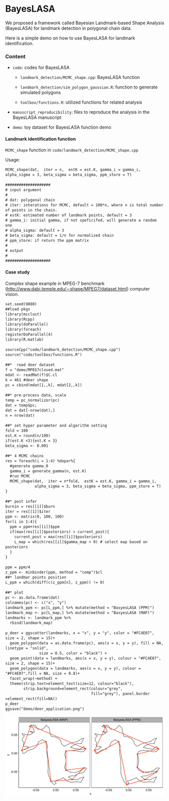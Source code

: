 # BayesLASA

We proposed a framework called Bayesian Landmark-based Shape Analysis (BayesLASA) for landmark detection in polygonal chain data.

Here is a simple demo on how to use BayesLASA for landmark identification.

### Content

* `code`: codes for BayesLASA

  * `landmark_detection/MCMC_shape.cpp`: BayesLASA function
  
  * `landmark_detection/sim_polygon_gaussian.R`: function to generate simulated polygons
  
  * `toolbox/functions.R`: utilized functions for related analysis
  
* `manuscript_reproducibility`: files to reproduce the analysis in the BayesLASA manuscript

* `demo`: toy dataset for BayesLASA function demo


#### Landmark identification function

`MCMC_shape` function in `code/landmark_detection/MCMC_shape.cpp`

Usage:

```{r}
MCMC_shape(dat,  iter = n,  estK = est.K, gamma_i = gamma_i, alpha_sigma = 3, beta_sigma = beta_sigma, ppm_store = T)

####################
# input argument
#
# dat: polygonal chain
# iter: interations for MCMC, default = 100*n, where n is total number of points in the chain.
# estK: estimated number of landmark points, default = 3
# gamma_i: initial gamma, if not speficifed, will generate a random one
# alpha_sigma: default = 3
# beta_sigma: default = 1/n for normalized chain
# ppm_store: if return the ppm matrix
# 
# output
# 
####################
```

#### Case study

Complex shape example in MPEG-7 benchmark (http://www.dabi.temple.edu/∼shape/MPEG7/dataset.html) computer vision.

```{r}
set.seed(9080)
##load pkgs
library(mcclust) 
library(Rcpp)
library(doParallel)
library(foreach)
registerDoParallel(4)
library(R.matlab)

sourceCpp("code/landmark_detection/MCMC_shape.cpp")
source("code/toolbox/functions.R")

##*  read deer dataset
f = "demo/MPEG7closed.mat"
mdat <- readMat(f)$C.cl
k = 461 #deer shape
pc = cbind(mdat[1,,k], mdat[2,,k])

##* pre-process data, scale
temp = pc_normalizor(pc)
dat = temp$pc;
dat = dat[-nrow(dat),]
n = nrow(dat)

##* set hyper parameter and algorithm setting
fold = 100
est.K = round(n/100)
if(est.K <3){est.K = 3}
beta_sigma <- 0.001 

##* 4 MCMC chains
res = foreach(i = 1:4) %dopar%{
  #generate gamma_0
  gamma_i = generate_gamma(n, est.K)
  #run MCMC
  MCMC_shape(dat,  iter = n*fold,  estK = est.K, gamma_i = gamma_i,
             alpha_sigma = 3, beta_sigma = beta_sigma, ppm_store = T)
}

##* post infer
burnin = res[[1]]$burn
iter = res[[1]]$iter
ppm <- matrix(0, 100, 100)
for(i in 1:4){
  ppm = ppm+res[[i]]$ppm
  if(max(res[[i]]$posteriors) > current_post){
    current_post = max(res[[i]]$posteriors)
    L_map = which(res[[i]]$gamma_map > 0) # select map based on posteriors
  }
}

ppm = ppm/4
z_ppm <- minbinder(ppm, method = "comp")$cl
##* landmar points position
L_ppm = which(diff(c(z_ppm[n], z_ppm)) != 0)

##* plot
pc <- as.data.frame(dat)
colnames(pc) <- c("x", "y")
landmark_ppm <- pc[L_ppm,] %>% mutate(method = "BasyesLASA (PPM)")
landmark_map <- pc[L_map,] %>% mutate(method = "BasyesLASA (MAP)")
landmarks <- landmark_ppm %>%
  rbind(landmark_map)

p_deer = ggscatter(landmarks, x = "x", y = "y", color = "#FC4E07", size = 2, shape = 15)+
  geom_polygon(data = as.data.frame(pc), aes(x = x, y = y), fill = NA, linetype = "solid",
               size = 0.5, color = "black") +
  geom_point(data = landmarks, aes(x = x, y = y), colour = "#FC4E07", size = 2, shape = 15)+
  geom_polygon(data = landmarks, aes(x = x, y = y), colour = "#FC4E07",fill = NA, size = 0.8)+
  facet_wrap(~method) +
  theme(strip.text=element_text(size=12, colour="black"),
        strip.background=element_rect(colour="grey", 
                                      fill="grey"), panel.border =element_rect(fill=NA))
p_deer
ggsave("demo/deer_application.png")

```
![Application case of complex shape (deer)](demo/deer_application.png)
